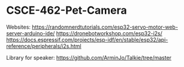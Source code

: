 # CSCE-462-Pet-Camera

Websites:
https://randomnerdtutorials.com/esp32-servo-motor-web-server-arduino-ide/
https://dronebotworkshop.com/esp32-i2s/
https://docs.espressif.com/projects/esp-idf/en/stable/esp32/api-reference/peripherals/i2s.html

Library for speaker:
https://github.com/ArminJo/Talkie/tree/master
